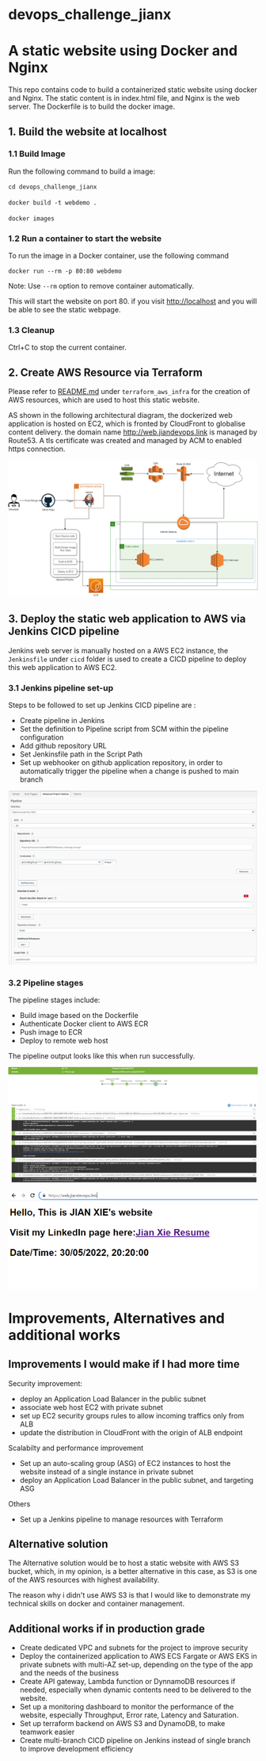# devops_challenge_jianx

# A static website using Docker and Nginx

This repo contains code to build a containerized static website using docker and Nginx. The static content is in index.html file, and Nginx is the web server. The Dockerfile is to build the docker image.

## 1. Build the website at localhost

### 1.1 Build Image

Run the following command to build a image:

```
cd devops_challenge_jianx

docker build -t webdemo .

docker images
```

### 1.2 Run a container to start the website

To run the image in a Docker container, use the following command

```
docker run --rm -p 80:80 webdemo
```

Note: Use `--rm` option to remove container automatically.

This will start the website on port 80. if you visit <http://localhost> and you will be able to see the static webpage.

### 1.3 Cleanup

Ctrl+C to stop the current container.

## 2. Create AWS Resource via Terraform

Please refer to [README.md](./terraform_aws_infra) under `terraform_aws_infra` for the creation of AWS resources, which are used to host this static website.

AS shown in the following architectural diagram, the dockerized web application is hosted on EC2, which is fronted by CloudFront to globalise content delivery. the domain name <http://web.jiandevops.link> is managed by Route53. A tls certificate was created and managed by ACM to enabled https connection.

![Alt text](images/webdemo_architecture.drawio.png?raw=true)

## 3. Deploy the static web application to AWS via Jenkins CICD pipeline

Jenkins web server is manually hosted on a AWS EC2 instance, the `Jenkinsfile` under `cicd` folder is used to create a CICD pipeline to deploy this web application to AWS EC2.

### 3.1 Jenkins pipeline set-up

Steps to be followed to set up Jenkins CICD pipeline are :

- Create pipeline in Jenkins
- Set the definition to Pipeline script from SCM within the pipeline configuration
- Add github repository URL
- Set Jenkinsfile path in the Script Path
- Set up webhooker on github application repository, in order to automatically trigger the pipeline when a change is pushed to main branch

![Alt text](images/jenkins_pipeline_config.PNG?raw=true)

### 3.2 Pipeline stages

The pipeline stages include:

- Build image based on the Dockerfile
- Authenticate Docker client to AWS ECR
- Push image to ECR
- Deploy to remote web host

The pipeline output looks like this when run successfully.

![Alt text](images/build_output.PNG?raw=true)

![Alt text](images/website.PNG?raw=true)

# Improvements, Alternatives and additional works

## Improvements I would make if I had more time

Security improvement:

- deploy an Application Load Balancer in the public subnet
- associate web host EC2 with private subnet
- set up EC2 security groups rules to allow incoming traffics only from ALB
- update the distribution in CloudFront with the origin of ALB endpoint

Scalabilty and performance improvement

- Set up an auto-scaling group (ASG) of EC2 instances to host the website instead of a single instance in private subnet
- deploy an Application Load Balancer in the public subnet, and targeting ASG

Others

- Set up a Jenkins pipeline to manage resources with Terraform

## Alternative solution

The Alternative solution would be to host a static website with AWS S3 bucket, which, in my opinion, is a better alternative in this case, as S3 is one of the AWS resources with highest availability. 

The reason why i didn't use AWS S3 is that I would like to demonstrate my technical skills on docker and container management.

## Additional works if in production grade

- Create dedicated VPC and subnets for the project to improve security 
- Deploy the containerized application to AWS ECS Fargate or AWS EKS in private subnets with multi-AZ set-up, depending on the type of the app and the needs of the business
- Create API gateway, Lambda function or DynnamoDB resources if needed, especially when dynamic contents need to be delivered to the website.
- Set up a monitoring dashboard to monitor the performance of the website, especially Throughput, Error rate, Latency and Saturation.
- Set up terraform backend on AWS S3 and DynamoDB, to make teamwork easier
- Create multi-branch CICD pipeline on Jenkins instead of single branch to improve development efficiency 
